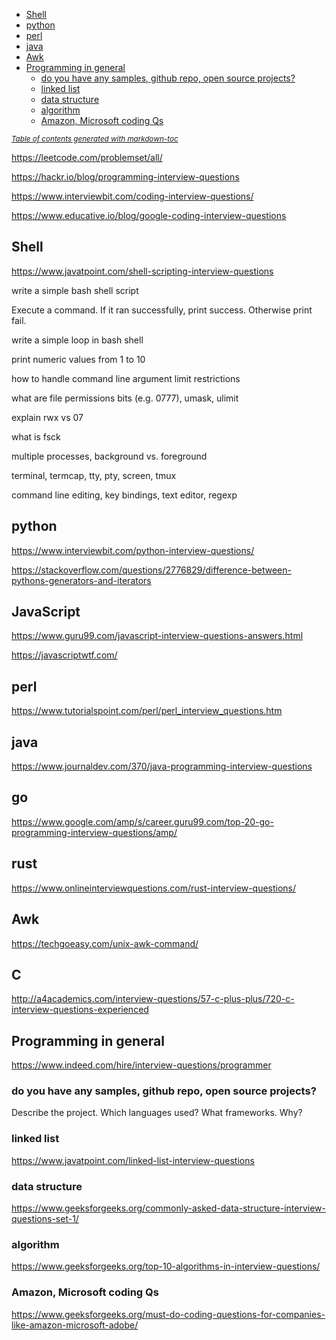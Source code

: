 - [Shell](#shell)
- [python](#python)
- [perl](#perl)
- [java](#java)
- [Awk](#awk)
- [Programming in general](#programming-in-general)
  * [do you have any samples, github repo, open source projects?](#do-you-have-any-samples--github-repo--open-source-projects-)
  * [linked list](#linked-list)
  * [data structure](#data-structure)
  * [algorithm](#algorithm)
  * [Amazon, Microsoft coding Qs](#amazon--microsoft-coding-qs)

<small><i><a href='http://ecotrust-canada.github.io/markdown-toc/'>Table of contents generated with markdown-toc</a></i></small>



https://leetcode.com/problemset/all/

https://hackr.io/blog/programming-interview-questions

https://www.interviewbit.com/coding-interview-questions/

https://www.educative.io/blog/google-coding-interview-questions

## Shell 

https://www.javatpoint.com/shell-scripting-interview-questions

write a simple bash shell script

Execute a command.  If it ran successfully, print success. Otherwise print fail.

write a simple loop in bash shell

print numeric values from 1 to 10

how to handle command line argument limit restrictions

what are file permissions bits (e.g. 0777), umask, ulimit

explain rwx vs 07

what is fsck


multiple processes, background vs. foreground

terminal, termcap, tty, pty, screen, tmux

command line editing, key bindings, text editor, regexp



## python

https://www.interviewbit.com/python-interview-questions/

https://stackoverflow.com/questions/2776829/difference-between-pythons-generators-and-iterators

## JavaScript 


https://www.guru99.com/javascript-interview-questions-answers.html

https://javascriptwtf.com/

## perl

https://www.tutorialspoint.com/perl/perl_interview_questions.htm

## java

https://www.journaldev.com/370/java-programming-interview-questions

## go

https://www.google.com/amp/s/career.guru99.com/top-20-go-programming-interview-questions/amp/

## rust

https://www.onlineinterviewquestions.com/rust-interview-questions/

## Awk

https://techgoeasy.com/unix-awk-command/



## C

http://a4academics.com/interview-questions/57-c-plus-plus/720-c-interview-questions-experienced


## Programming in general

https://www.indeed.com/hire/interview-questions/programmer


### do you have any samples, github repo, open source projects?

Describe the project.
Which languages used?
What frameworks.
Why?

### linked list

https://www.javatpoint.com/linked-list-interview-questions

### data structure

https://www.geeksforgeeks.org/commonly-asked-data-structure-interview-questions-set-1/

### algorithm

https://www.geeksforgeeks.org/top-10-algorithms-in-interview-questions/

### Amazon, Microsoft coding Qs

https://www.geeksforgeeks.org/must-do-coding-questions-for-companies-like-amazon-microsoft-adobe/

